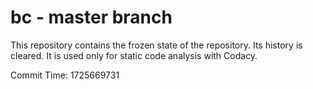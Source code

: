 # bc - master branch

This repository contains the frozen state of the repository.
Its history is cleared. It is used only for static code
analysis with Codacy.

Commit Time: 1725669731